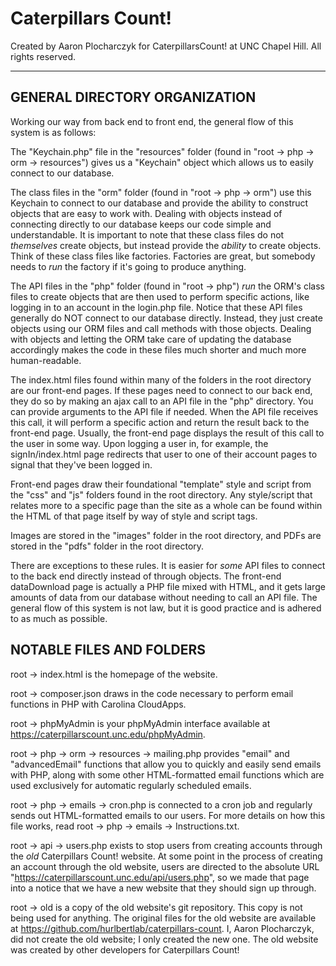 # Caterpillars Count! #
Created by Aaron Plocharczyk for CaterpillarsCount! at UNC Chapel Hill.
All rights reserved.


- - - -


## GENERAL DIRECTORY ORGANIZATION ##
Working our way from back end to front end, the general flow of this system is as follows:

The "Keychain.php" file in the "resources" folder (found in "root -> php -> orm -> resources") gives us a "Keychain" object which allows us to easily connect to our database.

The class files in the "orm" folder (found in "root -> php -> orm") use this Keychain to connect to our database and provide the ability to construct objects that are easy to work with. Dealing with objects instead of connecting directly to our database keeps our code simple and understandable. It is important to note that these class files do not *themselves* create objects, but instead provide the *ability* to create objects. Think of these class files like factories. Factories are great, but somebody needs to *run* the factory if it's going to produce anything.

The API files in the "php" folder (found in "root -> php") *run* the ORM's class files to create objects that are then used to perform specific actions, like logging in to an account in the login.php file. Notice that these API files generally do NOT connect to our database directly. Instead, they just create objects using our ORM files and call methods with those objects. Dealing with objects and letting the ORM take care of updating the database accordingly makes the code in these files much shorter and much more human-readable.

The index.html files found within many of the folders in the root directory are our front-end pages. If these pages need to connect to our back end, they do so by making an ajax call to an API file in the "php" directory. You can provide arguments to the API file if needed. When the API file receives this call, it will perform a specific action and return the result back to the front-end page. Usually, the front-end page displays the result of this call to the user in some way. Upon logging a user in, for example, the signIn/index.html page redirects that user to one of their account pages to signal that they've been logged in.

Front-end pages draw their foundational "template" style and script from the "css" and "js" folders found in the root directory. Any style/script that relates more to a specific page than the site as a whole can be found within the HTML of that page itself by way of style and script tags.

Images are stored in the "images" folder in the root directory, and PDFs are stored in the "pdfs" folder in the root directory.

There are exceptions to these rules. It is easier for *some* API files to connect to the back end directly instead of through objects. The front-end dataDownload page is actually a PHP file mixed with HTML, and it gets large amounts of data from our database without needing to call an API file. The general flow of this system is not law, but it is good practice and is adhered to as much as possible.


## NOTABLE FILES AND FOLDERS ##
root -> index.html is the homepage of the website.

root -> composer.json draws in the code necessary to perform email functions in PHP with Carolina CloudApps.

root -> phpMyAdmin is your phpMyAdmin interface available at https://caterpillarscount.unc.edu/phpMyAdmin.

root -> php -> orm -> resources -> mailing.php provides "email" and "advancedEmail" functions that allow you to quickly and easily send emails with PHP, along with some other HTML-formatted email functions which are used exclusively for automatic regularly scheduled emails.

root -> php -> emails -> cron.php is connected to a cron job and regularly sends out HTML-formatted emails to our users. For more details on how this file works, read root -> php -> emails -> Instructions.txt.

root -> api -> users.php exists to stop users from creating accounts through the *old* Caterpillars Count! website. At some point in the process of creating an account through the old website, users are directed to the absolute URL "https://caterpillarscount.unc.edu/api/users.php", so we made that page into a notice that we have a new website that they should sign up through.

root -> old is a copy of the old website's git repository. This copy is not being used for anything. The original files for the old website are available at https://github.com/hurlbertlab/caterpillars-count. I, Aaron Plocharczyk, did not create the old website; I only created the new one. The old website was created by other developers for Caterpillars Count!
